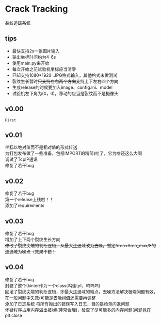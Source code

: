 # Crack Tracking
裂纹追踪系统

## tips

- 最快支持2s一张图片输入
- 输出坐标时间约为4-6s
- 使用main.py来开始
- 每次开始之前试验机坐标应当清零
- 已知支持1080*1920 .JPG格式输入，其他格式未做测试
- 裂纹生长暂时~~只支持左右两个方向~~支持上下左右四个方向
- 生成release的时候要加入image、config.ini、model
- 试验机左下角为(0，0)，移动的应当是裂纹而不是摄像头

## v0.00
    First
    
## v0.01
坐标以绝对值而不是相对值的形式传送   
为打包发布做了一些准备，包括IMPORT的精简(吐了，它为啥还这么大啊    
调试了TcpIP通讯  
修复了若干bug

## v0.02
修复了若干bug    
第一个release上线啦！！    
添加了requirements

## v0.03
修复了若干bug    
增加了上下两个裂纹生长方向   
~~修改了裂纹尖端的判断逻辑，从最大连通域改为去噪，暂定Area<Area_max/8的连通域为噪点（效果不错！~~

## v0.04
修复了若干bug    
封装了整个tkinter作为一个class(鸣谢tyf，呜呜呜)    
回滚了裂纹尖端的判断逻辑，即最大连通域的端点，去噪方法解决极端问题有效，在一般问题中失效(可能是去噪阈值还需要再调整     
添加了日志系统 将所有抛出的错误写入日志，目的是检测闪退问题  
怀疑程序占用内存溢出被kill(非常合理)，检查了尽可能多的内存问题(问题竟在plt.close    

